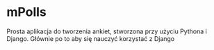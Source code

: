 # mPolls
Prosta aplikacja do tworzenia ankiet, stworzona przy użyciu Pythona i Django. Głównie po to aby się nauczyć korzystać z Django
